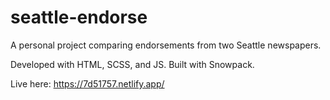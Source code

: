 # seattle-endorse

A personal project comparing endorsements from two Seattle newspapers.

Developed with HTML, SCSS, and JS. Built with Snowpack.

Live here: https://7d51757.netlify.app/
